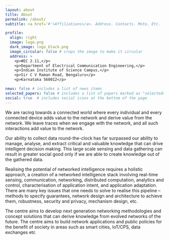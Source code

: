 ```yaml
---
layout: about
title: About
permalink: /about/
subtitle: <a href='#'>Affiliations</a>. Address. Contacts. Moto. Etc.

profile:
  align: right
  image: logo.png
  dark_image: logo_black.png
  image_circular: false # crops the image to make it circular
  address: >
    <p>#EC 2.11,</p>
    <p>Department of Electrical Communication Engineering,</p>
    <p>Indian Institute of Science Campus,</p>
    <p>Sir C V Raman Road, Bengaluru</p>
    <p>Karnataka 560012</p>

news: false # includes a list of news items
selected_papers: false # includes a list of papers marked as "selected={true}"
social: true  # includes social icons at the bottom of the page
---
```

We are racing towards a connected world where every individual and every connected device adds value to the network and derive value from the network. We leave traces when we engage with the network, and all such interactions add value to the network.

Our ability to collect data round-the-clock has far surpassed our ability to manage, analyse, and extract critical and valuable knowledge that can drive intelligent decision making. This large scale sensing and data gathering can result in greater social good only if we are able to create knowledge out of the gathered data.

Realising the potential of networked intelligence requires a holistic approach, a creation of a networked intelligence stack involving real-time sensing, communication, networking, distributed computation, analytics and control, characterisation of application intent, and application adaptation. There are many key issues that one needs to solve to realise this pipeline – methods to specify guarantees, network design and architecture to achieve them, robustness, security and privacy, mechanism design, etc.

The centre aims to develop next generation networking methodologies and concept solutions that can derive knowledge from evolved networks of the future. The centre aims to build network applications and public policies for the benefit of society in areas such as smart cities, IoT/CPS, data exchanges etc

<!-- Write your biography here. Tell the world about yourself. Link to your favorite [subreddit](http://reddit.com). You can put a picture in, too. The code is already in, just name your picture `logo.jpg` and put it in the `img/` folder.

Put your address / P.O. box / other info right below your picture. You can also disable any these elements by editing `profile` property of the YAML header of your `_pages/about.md`. Edit `_bibliography/papers.bib` and Jekyll will render your [publications page](/al-folio/publications/) automatically.

Link to your social media connections, too. This theme is set up to use [Font Awesome icons](http://fortawesome.github.io/Font-Awesome/) and [Academicons](https://jpswalsh.github.io/academicons/), like the ones below. Add your Facebook, Twitter, LinkedIn, Google Scholar, or just disable all of them. -->
